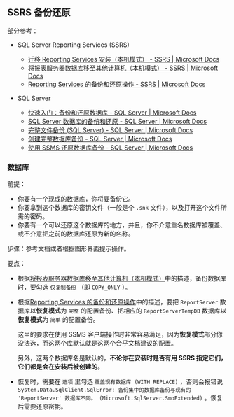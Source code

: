 
## SSRS 备份还原

部分参考：

- SQL Server Reporting Services (SSRS)
  
  - [迁移 Reporting Services 安装（本机模式） - SSRS | Microsoft Docs](https://docs.microsoft.com/zh-cn/sql/reporting-services/install-windows/migrate-a-reporting-services-installation-native-mode?view=sql-server-ver16)
  - [将报表服务器数据库移至其他计算机（本机模式） - SSRS | Microsoft Docs](https://docs.microsoft.com/zh-cn/sql/reporting-services/report-server/moving-the-report-server-databases-to-another-computer-ssrs-native-mode?view=sql-server-ver16)
  - [Reporting Services 的备份和还原操作 - SSRS | Microsoft Docs](https://docs.microsoft.com/zh-cn/sql/reporting-services/install-windows/backup-and-restore-operations-for-reporting-services?view=sql-server-ver16)
  
- SQL Server
  
  - [快速入门：备份和还原数据库 - SQL Server | Microsoft Docs](https://docs.microsoft.com/zh-cn/sql/relational-databases/backup-restore/quickstart-backup-restore-database?view=sql-server-ver16)
  - [SQL Server 数据库的备份和还原 - SQL Server | Microsoft Docs](https://docs.microsoft.com/zh-cn/sql/relational-databases/backup-restore/back-up-and-restore-of-sql-server-databases?view=sql-server-ver16)
  - [完整文件备份 (SQL Server) - SQL Server | Microsoft Docs](https://docs.microsoft.com/zh-cn/sql/relational-databases/backup-restore/full-file-backups-sql-server?view=sql-server-ver16)
  - [创建完整数据库备份 - SQL Server | Microsoft Docs](https://docs.microsoft.com/zh-cn/sql/relational-databases/backup-restore/create-a-full-database-backup-sql-server?view=sql-server-ver16)
  - [使用 SSMS 还原数据库备份 - SQL Server | Microsoft Docs](https://docs.microsoft.com/zh-cn/sql/relational-databases/backup-restore/restore-a-database-backup-using-ssms?view=sql-server-ver16)
  

### 数据库

前提：

- 你要有一个现成的数据库，你将要备份它。
- 你要拿到这个数据库的密钥文件（一般是个 `.snk` 文件），以及打开这个文件所需的密码。
- 你要有一个可以还原这个数据库的地方，并且，你不介意重名数据库被覆盖、或不介意把之前的数据库还原为新的名称。

步骤：参考文档或者根据图形界面提示操作。

要点：

- 根据[将报表服务器数据库移至其他计算机（本机模式）](https://docs.microsoft.com/zh-cn/sql/reporting-services/report-server/moving-the-report-server-databases-to-another-computer-ssrs-native-mode?view=sql-server-ver16#using-backup-and-copy_only-to-backup-the-report-server-databases)中的描述，备份数据库时，要勾选 `仅复制备份` （即 `COPY_ONLY` ）。
  
- 根据[Reporting Services 的备份和还原操作](https://docs.microsoft.com/zh-cn/sql/reporting-services/install-windows/backup-and-restore-operations-for-reporting-services?view=sql-server-ver16#backing-up-the-report-server-databases)中的描述，要把 `ReportServer` 数据库以**恢复模式**为 `完整` 的配置备份、把相应的 `ReportServerTempDB` 数据库以**恢复模式**为 `简单` 的配置备份。
  
  这里的要求在使用 SSMS 客户端操作时非常容易满足，因为**恢复模式**部分你没法选，而这两个库默认就是这两个合乎文档建议的配置。
  
  另外，这两个数据库名是默认的，**不论你在安装时是否有用 SSRS 指定它们，它们都是会在安装后被创建的**。

- 恢复时，需要在 `选项` 里勾选 `覆盖现有数据库 (WITH REPLACE)` ，否则会报错说 `System.Data.SqlClient.SqlError: 备份集中的数据库备份与现有的 'ReportServer' 数据库不同。 (Microsoft.SqlServer.SmoExtended)` 。恢复后需要还原密钥。
  




